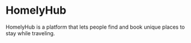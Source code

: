# HomelyHub
 HomelyHub is a platform that lets people find and book unique places to stay while traveling.

